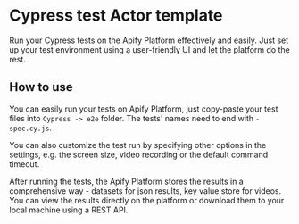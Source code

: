 # Cypress test Actor template

Run your Cypress tests on the Apify Platform effectively and easily. Just set up your test environment using a user-friendly UI and let the platform do the rest.

## How to use

You can easily run your tests on Apify Platform, just copy-paste your test files into `Cypress -> e2e` folder. The tests' names need to end with `-spec.cy.js`.

You can also customize the test run by specifying other options in the settings, e.g. the screen size, video recording or the default command timeout.

After running the tests, the Apify Platform stores the results in a comprehensive way - datasets for json results, key value store for videos. You can view the results directly on the platform or download them to your local machine using a REST API.

